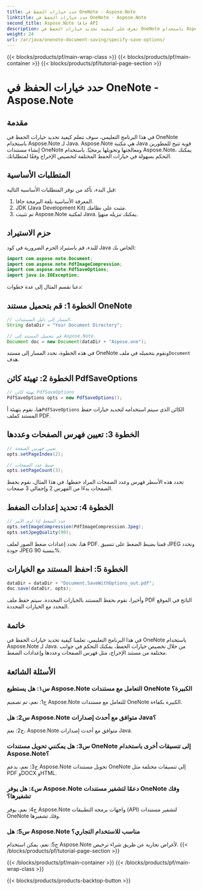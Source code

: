 ```yaml
---
title: حدد خيارات الحفظ في OneNote - Aspose.Note
linktitle: حدد خيارات الحفظ في OneNote - Aspose.Note
second_title: Aspose.Note جافا API
description: تعرف على كيفية تحديد خيارات الحفظ في OneNote باستخدام Aspose.Note لـ Java. قم بتخصيص إعدادات فهرس الصفحات والعدد والضغط دون عناء.
weight: 24
url: /ar/java/onenote-document-saving/specify-save-options/
---
```


{{< blocks/products/pf/main-wrap-class >}}
{{< blocks/products/pf/main-container >}}
{{< blocks/products/pf/tutorial-page-section >}}

# حدد خيارات الحفظ في OneNote - Aspose.Note

## مقدمة

في هذا البرنامج التعليمي، سوف نتعلم كيفية تحديد خيارات الحفظ في OneNote باستخدام Aspose.Note لـ Java. Aspose.Note هي مكتبة Java قوية تتيح للمطورين إنشاء مستندات OneNote ومعالجتها وتحويلها برمجيًا. باستخدام Aspose.Note، يمكنك التحكم بسهولة في خيارات الحفظ المختلفة لتخصيص الإخراج وفقًا لمتطلباتك.

## المتطلبات الأساسية

قبل البدء، تأكد من توفر المتطلبات الأساسية التالية:

1. المعرفة الأساسية بلغة البرمجة جافا.
2. JDK (Java Development Kit) مثبت على نظامك.
3.  تم تثبيت Aspose.Note لمكتبة Java. يمكنك تنزيله من[هنا](https://releases.aspose.com/note/java/).

## حزم الاستيراد

للبدء، قم باستيراد الحزم الضرورية في كود Java الخاص بك:

```java
import com.aspose.note.Document;
import com.aspose.note.PdfImageCompression;
import com.aspose.note.PdfSaveOptions;
import java.io.IOException;
```

دعنا نقسم المثال إلى عدة خطوات:

## الخطوة 1: قم بتحميل مستند OneNote

```java
// المسار إلى دليل المستندات.
String dataDir = "Your Document Directory";

// قم بتحميل المستند إلى Aspose.Note.
Document doc = new Document(dataDir + "Aspose.one");
```

 في هذه الخطوة، نحدد المسار إلى مستند OneNote ونقوم بتحميله في ملف`Document` هدف.

## الخطوة 2: تهيئة كائن PdfSaveOptions

```java
// تهيئة كائن PdfSaveOptions
PdfSaveOptions opts = new PdfSaveOptions();
```

 هنا، نقوم بتهيئة أ`PdfSaveOptions` الكائن الذي سيتم استخدامه لتحديد خيارات حفظ المستند كملف PDF.

## الخطوة 3: تعيين فهرس الصفحات وعددها

```java
// تعيين فهرس الصفحة
opts.setPageIndex(2);

// ضبط عدد الصفحات
opts.setPageCount(3);
```

تحدد هذه الأسطر فهرس وعدد الصفحات المراد حفظها. في هذا المثال، نقوم بحفظ الصفحات بدءًا من الفهرس 2 وإجمالي 3 صفحات.

## الخطوة 4: تحديد إعدادات الضغط

```java
// حدد الضغط إذا لزم الأمر
opts.setImageCompression(PdfImageCompression.Jpeg);
opts.setJpegQuality(90);
```

هنا، نحدد إعدادات ضغط الصور لملف PDF. قمنا بضبط الضغط على تنسيق JPEG ونحدد جودة JPEG بنسبة 90%.

## الخطوة 5: احفظ المستند مع الخيارات

```java
dataDir = dataDir + "Document.SaveWithOptions_out.pdf";
doc.save(dataDir, opts);
```

وأخيرا، نقوم بحفظ المستند بالخيارات المحددة. سيتم حفظ ملف PDF الناتج في الموقع المحدد مع الخيارات المحددة.

## خاتمة

في هذا البرنامج التعليمي، تعلمنا كيفية تحديد خيارات الحفظ في OneNote باستخدام Aspose.Note لـ Java. من خلال تخصيص خيارات الحفظ، يمكنك التحكم في جوانب مختلفة من مستند الإخراج، مثل فهرس الصفحات وعددها وإعدادات الضغط.

## الأسئلة الشائعة

### س١: هل يستطيع Aspose.Note التعامل مع مستندات OneNote الكبيرة؟

ج1: نعم، تم تصميم Aspose.Note للتعامل مع مستندات OneNote الكبيرة بكفاءة.

### س2: هل Aspose.Note متوافق مع أحدث إصدارات Java؟

ج2: نعم، Aspose.Note متوافق مع أحدث إصدارات Java.

### س3: هل يمكنني تحويل مستندات OneNote إلى تنسيقات أخرى باستخدام Aspose.Note؟

ج3: نعم، يدعم Aspose.Note تحويل مستندات OneNote إلى تنسيقات مختلفة مثل PDF وDOCX وHTML.

### س٤: هل يوفر Aspose.Note دعمًا لتشفير مستندات OneNote وفك تشفيرها؟

ج4: نعم، يوفر Aspose.Note واجهات برمجة التطبيقات (API) لتشفير مستندات OneNote وفك تشفيرها.

### س5: هل Aspose.Note مناسب للاستخدام التجاري؟

ج5: نعم، يمكن استخدام Aspose.Note لأغراض تجارية عن طريق شراء ترخيص.
{{< /blocks/products/pf/tutorial-page-section >}}

{{< /blocks/products/pf/main-container >}}
{{< /blocks/products/pf/main-wrap-class >}}

{{< blocks/products/products-backtop-button >}}
